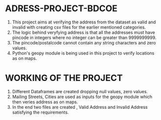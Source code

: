 # ADRESS-PROJECT-BDCOE

1. This project aims at verifying the address from the dataset as valid and invalid with creating csv files for the earlier mentioned categories.
2. The logic behind veryfying address is that all the addresses must have pincode in integers where no integer can be greater than 9999999999. 
3. The pincode/postalcode cannot contain any string characters and zero values.
4. Python's geopy module is being used in this project to verify locations as on maps. 


# WORKING OF THE PROJECT 

1. Different Dataframes are created dropping null values, zero values. 
2. Mailing Streets, Cities are used as inputs for the geopy module which then veries address as on maps. 
3. In the end two files are created , Valid Address and Invalid Address satisfying the requirements. 
